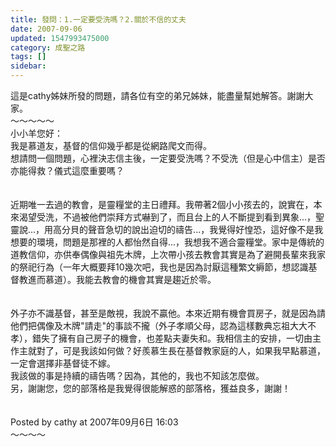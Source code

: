 ```yaml
---
title: 發問：1.一定要受洗嗎？2.關於不信的丈夫
date: 2007-09-06
updated: 1547993475000
category: 成聖之路
tags: []
sidebar: 
---
```


<p>這是cathy姊妹所發的問題，請各位有空的弟兄姊妹，能盡量幫她解答。謝謝大家。<br/><!--more-->～～～～～<br/>小小羊您好：<br/>我是慕道友，基督的信仰幾乎都是從網路爬文而得。<br/>想請問一個問題，心裡決志信主後，一定要受洗嗎？不受洗（但是心中信主）是否亦能得救？儀式這麼重要嗎？<br/><br/><br/>近期唯一去過的教會，是靈糧堂的主日禮拜。我帶著2個小小孩去的，說實在，本來渴望受洗，不過被他們崇拜方式嚇到了，而且台上的人不斷提到看到異象...，聖靈說...，用高分貝的聲音急切的說出迫切的禱告...，我覺得好惶恐，這好像不是我想要的環境，問題是那裡的人都怡然自得...，我想我不適合靈糧堂。家中是傳統的道教信仰，亦供奉偶像與祖先木牌，上次帶小孩去教會其實是為了避開長輩來我家的祭祀行為（一年大概要拜10幾次吧，我也是因為討厭這種繁文縟節，想認識基督教進而慕道）。我能去教會的機會其實是趨近於零。<br/><br/><br/>外子亦不識基督，甚至是敵視，我說不贏他。本來近期有機會買房子，就是因為請他們把偶像及木牌"請走"的事談不攏（外子孝順父母，認為這樣數典忘祖大大不孝），錯失了擁有自己房子的機會，也差點夫妻失和。我相信主的安排，一切由主作主就對了，可是我該如何做？好羨慕生長在基督教家庭的人，如果我早點慕道，一定會選擇非基督徒不嫁。<br/>我該做的事是持續的禱告嗎？因為，其他的，我也不知該怎麼做。<br/>另，謝謝您，您的部落格是我覺得很能解惑的部落格，獲益良多，謝謝！<br/><br/><br/>Posted by cathy at 2007年09月6日 16:03 <br/>～～～～<br/><br/></p>